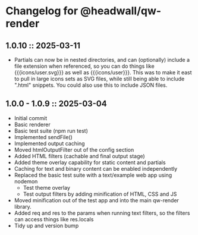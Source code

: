 # Changelog for @headwall/qw-render

## 1.0.10 :: 2025-03-11

* Partials can now be in nested directories, and can (optionally) include a file extension when referenced, so you can do things like {{{icons/user.svg}}} as well as {{{icons/user}}}. This was to make it east to pull in large icons sets as SVG files, while still being able to include ".html" snippets. You could also use this to include JSON files.

## 1.0.0 - 1.0.9 :: 2025-03-04

* Initial commit
* Basic renderer
* Basic test suite (npm run test)
* Implemented sendFile()
* Implemented output caching
* Moved htmlOutputFilter out of the config section
* Added HTML filters (cachable and final output stage)
* Added theme overlay capability for static content and partials
* Caching for text and binary content can be enabled independently
* Replaced the basic test suite with a text/example web app using nodemon
  * Test theme overlay
  * Test output filters by adding minification of HTML, CSS and JS
* Moved minification out of the test app and into the main qw-render library.
* Added req and res to the params when running text filters, so the filters can access things like res.locals
* Tidy up and version bump
